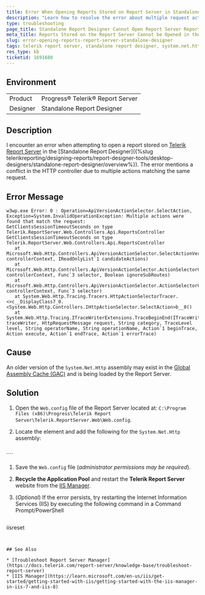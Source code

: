 ```yaml
---
title: Error When Opening Reports Stored on Report Server in Standalone Report Designer
description: "Learn how to resolve the error about multiple request actions when opening reports stored on the Telerik Report Server in the Standalone Report Designer."
type: troubleshooting
page_title: Standalone Report Designer Cannot Open Report Server Reports
meta_title: Reports Stored on the Report Server Cannot be Opened in the Report Designer
slug: error-opening-reports-report-server-standalone-designer
tags: telerik report server, standalone report designer, system.net.http, binding redirect, web.config
res_type: kb
ticketid: 1691680
---
```


## Environment
<table>
   <tbody>
      <tr>
         <td> Product </td>
         <td> Progress® Telerik® Report Server </td>
      </tr>
      <tr>
         <td> Designer</td>
         <td> Standalone Report Designer</td>
      </tr>
   </tbody>
</table>

## Description

I encounter an error when attempting to open a report stored on [Telerik Report Server](https://www.telerik.com/report-server) in the [Standalone Report Designer]({%slug telerikreporting/designing-reports/report-designer-tools/desktop-designers/standalone-report-designer/overview%}). The error mentions a conflict in the HTTP controller due to multiple actions matching the same request.

## Error Message

```
w3wp.exe Error: 0 : Operation=ApiVersionActionSelector.SelectAction, Exception=System.InvalidOperationException: Multiple actions were found that match the request: 
GetClientsSessionTimeoutSeconds on type Telerik.ReportServer.Web.Controllers.Api.ReportsController
GetClientsSessionTimeoutSeconds on type Telerik.ReportServer.Web.Controllers.Api.ReportsController
   at Microsoft.Web.Http.Controllers.ApiVersionActionSelector.SelectActionVersion(HttpControllerContext controllerContext, IReadOnlyList`1 candidateActions)
   at Microsoft.Web.Http.Controllers.ApiVersionActionSelector.ActionSelectorCacheItem.FindAction(HttpControllerContext controllerContext, Func`3 selector, Boolean ignoreSubRoutes)
   at Microsoft.Web.Http.Controllers.ApiVersionActionSelector.ActionSelectorCacheItem.SelectAction(HttpControllerContext controllerContext, Func`3 selector)
   at System.Web.Http.Tracing.Tracers.HttpActionSelectorTracer.<>c__DisplayClass7_0.<System.Web.Http.Controllers.IHttpActionSelector.SelectAction>b__0()
   at System.Web.Http.Tracing.ITraceWriterExtensions.TraceBeginEnd(ITraceWriter traceWriter, HttpRequestMessage request, String category, TraceLevel level, String operatorName, String operationName, Action`1 beginTrace, Action execute, Action`1 endTrace, Action`1 errorTrace)
```

## Cause

 An older version of the `System.Net.Http` assembly may exist in the [Global Assembly Cache (GAC)](https://learn.microsoft.com/en-us/dotnet/framework/app-domains/gac) and is being loaded by the Report Server.

## Solution

1. Open the `Web.config` file of the Report Server located at: `C:\Program Files (x86)\Progress\Telerik Report Server\Telerik.ReportServer.Web\Web.config`.
1. Locate the [<dependentAssembly>](https://learn.microsoft.com/en-us/dotnet/framework/configure-apps/file-schema/runtime/dependentassembly-element) element and add the following [<bindingRedirect>](https://learn.microsoft.com/en-us/dotnet/framework/configure-apps/file-schema/runtime/bindingredirect-element) for the `System.Net.Http` assembly:

   ````XML
<dependentAssembly>
       <assemblyIdentity name="System.Net.Http" publicKeyToken="b03f5f7f11d50a3a" culture="neutral"/>
       <bindingRedirect oldVersion="0.0.0.0-4.2.0.0" newVersion="4.2.0.0"/>
   </dependentAssembly>
````


1. Save the `Web.config` file (*administrator permissions may be required*).
1. **Recycle the Application Pool** and restart the **Telerik Report Server** website from the [IIS Manager](https://learn.microsoft.com/en-us/iis/get-started/getting-started-with-iis/getting-started-with-the-iis-manager-in-iis-7-and-iis-8).
1. (*Optional*) If the error persists, try restarting the Internet Information Services (IIS) by executing the following command in a Command Prompt/PowerShell

   ````CMD
iisreset
````


## See Also

* [Troubleshoot Report Server Manager](https://docs.telerik.com/report-server/knowledge-base/troubleshoot-report-server)  
* [IIS Manager](https://learn.microsoft.com/en-us/iis/get-started/getting-started-with-iis/getting-started-with-the-iis-manager-in-iis-7-and-iis-8)
